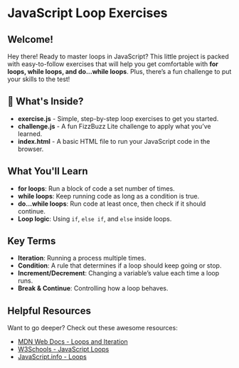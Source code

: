 # JavaScript Loop Exercises

## Welcome!
Hey there! Ready to master loops in JavaScript? This little project is packed with easy-to-follow exercises that will help you get comfortable with **for loops, while loops, and do...while loops**. Plus, there’s a fun challenge to put your skills to the test!

## 📂 What's Inside?
- **exercise.js** - Simple, step-by-step loop exercises to get you started.
- **challenge.js** - A fun FizzBuzz Lite challenge to apply what you’ve learned.
- **index.html** - A basic HTML file to run your JavaScript code in the browser.

## What You'll Learn
- **for loops**: Run a block of code a set number of times.
- **while loops**: Keep running code as long as a condition is true.
- **do...while loops**: Run code at least once, then check if it should continue.
- **Loop logic**: Using `if`, `else if`, and `else` inside loops.

## Key Terms
- **Iteration**: Running a process multiple times.
- **Condition**: A rule that determines if a loop should keep going or stop.
- **Increment/Decrement**: Changing a variable’s value each time a loop runs.
- **Break & Continue**: Controlling how a loop behaves.

## Helpful Resources
Want to go deeper? Check out these awesome resources:
- [MDN Web Docs - Loops and Iteration](https://developer.mozilla.org/en-US/docs/Web/JavaScript/Guide/Loops_and_iteration)
- [W3Schools - JavaScript Loops](https://www.w3schools.com/js/js_loop_for.asp)
- [JavaScript.info - Loops](https://javascript.info/while-for)


